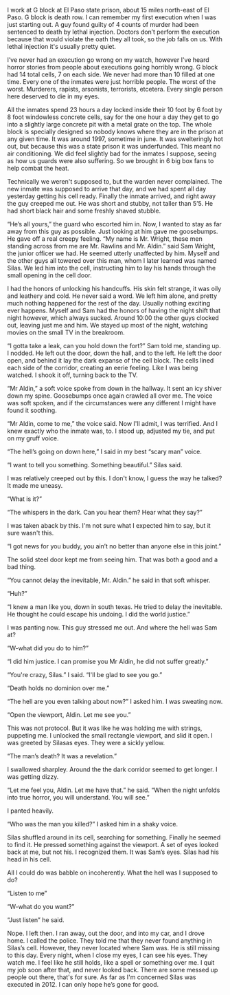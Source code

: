 I work at G block at El Paso state prison, about 15 miles north-east of El Paso. G block is death row. I can remember my first execution when I was just starting out. A guy found guilty of 4 counts of murder had been sentenced to death by lethal injection. Doctors don’t perform the execution because that would violate the oath they all took, so the job falls on us. With lethal injection it's usually pretty quiet.

 I’ve never had an execution go wrong on my watch, however I've heard horror stories from people about executions going horribly wrong. G block had 14 total cells, 7 on each side. We never had more than 10 filled at one time. Every one of the inmates were just horrible people. The worst of the worst. Murderers, rapists, arsonists, terrorists, etcetera. Every single person here deserved to die in my eyes.

 All the inmates spend 23 hours a day locked inside their 10 foot by 6 foot by 8 foot windowless concrete cells, say for the one hour a day they get to go into a slightly large concrete pit with a metal grate on the top. The whole block is specially designed so nobody knows where they are in the prison at any given time. It was around 1997, sometime in june. It was swelteringly hot out, but because this was a state prison it was underfunded. This meant no air conditioning. We did feel slightly bad for the inmates I suppose, seeing as how us guards were also suffering. So we brought in 6 big box fans to help combat the heat.

 Technically we weren't supposed to, but the warden never complained. The new inmate was supposed to arrive that day, and we had spent all day yesterday getting his cell ready. Finally the inmate arrived, and right away the guy creeped me out. He was short and stubby, not taller than 5’5. He had short black hair and some freshly shaved stubble.

“He’s all yours,” the guard who escorted him in. Now, I wanted to stay as far away from this guy as possible. Just looking at him gave me goosebumps. He gave off a real creepy feeling. 
“My name is Mr. Wright, these men standing across from me are Mr. Rawlins and Mr. Aldin.” said Sam Wright, the junior officer we had. He seemed utterly unaffected by him. Myself and the other guys all towered over this man, whom I later learned was named Silas. We led him into the cell, instructing him to lay his hands through the small opening in the cell door. 

I had the honors of unlocking his handcuffs. His skin felt strange, it was oily and leathery and cold. He never said a word. We left him alone, and pretty much nothing happened for the rest of the day. Usually nothing exciting ever happens. Myself and Sam had the honors of having the night shift that night however, which always sucked. Around 10:00 the other guys clocked out, leaving just me and him. We stayed up most of the night, watching movies on the small TV in the breakroom. 

“I gotta take a leak, can you hold down the fort?” Sam told me, standing up. 
I nodded. He left out the door, down the hall, and to the left. He left the door open, and behind it lay the dark expanse of the cell block. The cells lined each side of the corridor, creating an eerie feeling. Like I was being watched. I shook it off, turning back to the TV.

“Mr Aldin,” a soft voice spoke from down in the hallway. It sent an icy shiver down my spine. Goosebumps once again crawled all over me. The voice was soft spoken, and if the circumstances were any different I might have found it soothing. 

“Mr Aldin, come to me,” the voice said. Now I'll admit, I was terrified. And I knew exactly who the inmate was, to.  I stood up, adjusted my tie, and put on my gruff voice.

“The hell’s going on down here,” I said in my best “scary man” voice. 

“I want to tell you something. Something beautiful.” Silas said. 

I was relatively creeped out by this. I don't know, I guess the way he talked? It made me uneasy.

“What is it?”

“The whispers in the dark. Can you hear them? Hear what they say?”


I was taken aback by this. I'm not sure what I expected him to say, but it sure wasn't this.

“I got news for you buddy, you ain’t no better than anyone else in this joint.”

The solid steel door kept me from seeing him. That was both a good and a bad thing.

“You cannot delay the inevitable, Mr. Aldin.” he said in that soft whisper.

“Huh?”

“I knew a man like you, down in south texas. He tried to delay the inevitable. He thought he could escape his undoing. I did the world justice.”

I was panting now. This guy stressed me out. And where the hell was Sam at?

“W-what did you do to him?”

“I did him justice. I can promise you Mr Aldin, he did not suffer greatly.”

“You're crazy, Silas.” I said. “I'll be glad to see you go.”

“Death holds no dominion over me.”

“The hell are you even talking about now?” I asked him. I was sweating now.

“Open the viewport, Aldin. Let me see you.”

This was not protocol. But it was like he was holding me with strings, puppeting me. I unlocked the small rectangle viewport, and slid it open. I was greeted by Silasas eyes. They were a sickly yellow.

“The man’s death? It was a revelation.”

I swallowed sharpley. Around the the dark corridor seemed to get longer. I was getting dizzy. 

“Let me feel you, Aldin. Let me have that.” he said. “When the night unfolds into true horror, you will understand. You will see.”

I panted heavily.

“Who was the man you killed?” I asked him in a shaky voice.

Silas shuffled around in its cell, searching for something. Finally he seemed to find it. He pressed something against the viewport. A set of eyes looked back at me, but not his. I recognized them. It was Sam’s eyes. Silas had his head in his cell.

All I  could do was babble on incoherently. What the hell was I supposed to do?

“Listen to me”

“W-what do you want?”

“Just listen” he said.

Nope. I left then. I ran away, out the door, and into my car, and I drove home. I called the police. They told me that they never found anything in Silas’s cell. However, they never located where Sam was. He is still missing to this day. Every night, when I close my eyes, I can see his eyes. They watch me. I feel like he still holds, like a spell or something over me. I quit my job soon after that, and never looked back. There are some messed up people out there, that's for sure. As far as I'm concerned Silas was executed in 2012. I can only hope he’s gone for good.

